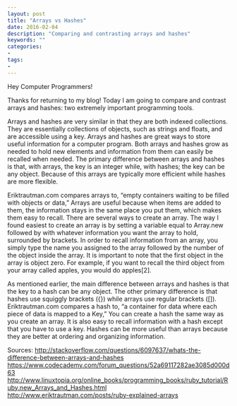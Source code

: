 ```yaml
---
layout: post
title: "Arrays vs Hashes"
date: 2016-02-04
description: "Comparing and contrasting arrays and hashes"
keywords: ""
categories:
-
tags:
-
---
```


Hey Computer Programmers!

Thanks for returning to my blog! Today I am going to compare and contrast arrays and hashes: two extremely important programming tools.

Arrays and hashes are very similar in that they are both indexed collections. They are essentially collections of objects, such as strings and floats, and are accessible using a key. Arrays and hashes are great ways to store useful information for a computer program. Both arrays and hashes grow as needed to hold new elements and information from them can easily be recalled when needed. The primary difference between arrays and hashes is that, with arrays, the key is an integer while, with hashes; the key can be any object. Because of this arrays are typically more efficient while hashes are more flexible.

Eriktrautman.com compares arrays to, “empty containers waiting to be filled with objects or data,” Arrays are useful because when items are added to them, the information stays in the same place you put them, which makes them easy to recall. There are several ways to create an array. The way I found easiest to create an array is by setting a variable equal to Array.new followed by with whatever information you want the array to hold, surrounded by brackets. In order to recall information from an array, you simply type the name you assigned to the array followed by the number of the object inside the array. It is important to note that the first object in the array is object zero. For example, if you want to recall the third object from your array called apples, you would do apples[2]. 

As mentioned earlier, the main difference between arrays and hashes is that the key to a hash can be any object. The other primary difference is that hashes use squiggly brackets ({}) while arrays use regular brackets ([]). Eriktrautman.com compares a hash to, “a container for data where each piece of data is mapped to a Key,” You can create a hash the same way as you create an array. It is also easy to recall information with a hash except that you have to use a key. Hashes can be more useful than arrays because they are better at ordering and organizing information.


Sources:
http://stackoverflow.com/questions/6097637/whats-the-difference-between-arrays-and-hashes
https://www.codecademy.com/forum_questions/52a69117282ae3085d000d63
http://www.linuxtopia.org/online_books/programming_books/ruby_tutorial/Ruby.new_Arrays_and_Hashes.html
http://www.eriktrautman.com/posts/ruby-explained-arrays


